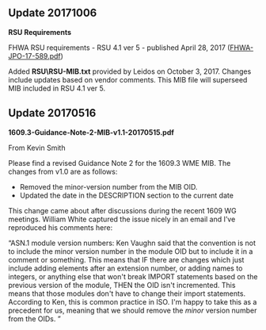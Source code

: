 
## Update 20171006
**RSU Requirements**

FHWA RSU requirements - RSU 4.1 ver 5 - published April 28, 2017
([FHWA-JPO-17-589.pdf](https://ntl.bts.gov/lib/61000/61700/61794/FHWA-JPO-17-589.pdf)) 

Added __RSU\RSU-MIB.txt__ provided by Leidos on October 3, 2017. 
Changes include updates based on vendor comments.
This MIB file will superseed MIB included in RSU 4.1 ver 5.

## Update 20170516
**1609.3-Guidance-Note-2-MIB-v1.1-20170515.pdf** 

From Kevin Smith  

Please find a revised Guidance Note 2 for the 1609.3 WME MIB. The changes from v1.0 are as follows:

- Removed the minor-version number from the MIB OID.
- Updated the date in the DESCRIPTION section to the current date

This change came about after discussions during the recent 1609 WG meetings. William White captured the issue nicely in an email and I’ve reproduced his comments here:

“ASN.1 module version numbers: Ken Vaughn said that the convention is not to include the minor version number in the module OID but to include it in a comment or something. This means that IF there are changes which just include adding elements after an extension number, or adding names to integers, or anything else that won't break IMPORT statements based on the previous version of the module, THEN the OID isn't incremented. This means that those modules don't have to change their import statements. According to Ken, this is common practice in ISO. I'm happy to take this as a precedent for us, meaning that we should remove the *minor* version number from the OIDs. ”
